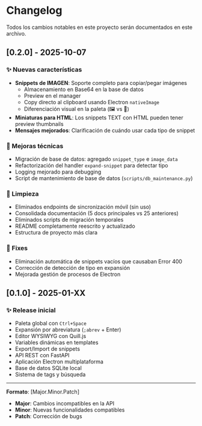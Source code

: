 # Changelog

Todos los cambios notables en este proyecto serán documentados en este archivo.

## [0.2.0] - 2025-10-07

### ✨ Nuevas características

- **Snippets de IMAGEN**: Soporte completo para copiar/pegar imágenes
  - Almacenamiento en Base64 en la base de datos
  - Preview en el manager
  - Copy directo al clipboard usando Electron `nativeImage`
  - Diferenciación visual en la paleta (🖼️ vs 📝)
- **Miniaturas para HTML**: Los snippets TEXT con HTML pueden tener preview thumbnails
- **Mensajes mejorados**: Clarificación de cuándo usar cada tipo de snippet

### 🔧 Mejoras técnicas

- Migración de base de datos: agregado `snippet_type` e `image_data`
- Refactorización del handler `expand-snippet` para detectar tipo
- Logging mejorado para debugging
- Script de mantenimiento de base de datos (`scripts/db_maintenance.py`)

### 🧹 Limpieza

- Eliminados endpoints de sincronización móvil (sin uso)
- Consolidada documentación (5 docs principales vs 25 anteriores)
- Eliminados scripts de migración temporales
- README completamente reescrito y actualizado
- Estructura de proyecto más clara

### 🐛 Fixes

- Eliminación automática de snippets vacíos que causaban Error 400
- Corrección de detección de tipo en expansión
- Mejorada gestión de procesos de Electron

## [0.1.0] - 2025-01-XX

### ✨ Release inicial

- Paleta global con `Ctrl+Space`
- Expansión por abreviatura (`;abrev` + Enter)
- Editor WYSIWYG con Quill.js
- Variables dinámicas en templates
- Export/Import de snippets
- API REST con FastAPI
- Aplicación Electron multiplataforma
- Base de datos SQLite local
- Sistema de tags y búsqueda

---

**Formato**: [Major.Minor.Patch]
- **Major**: Cambios incompatibles en la API
- **Minor**: Nuevas funcionalidades compatibles
- **Patch**: Corrección de bugs
